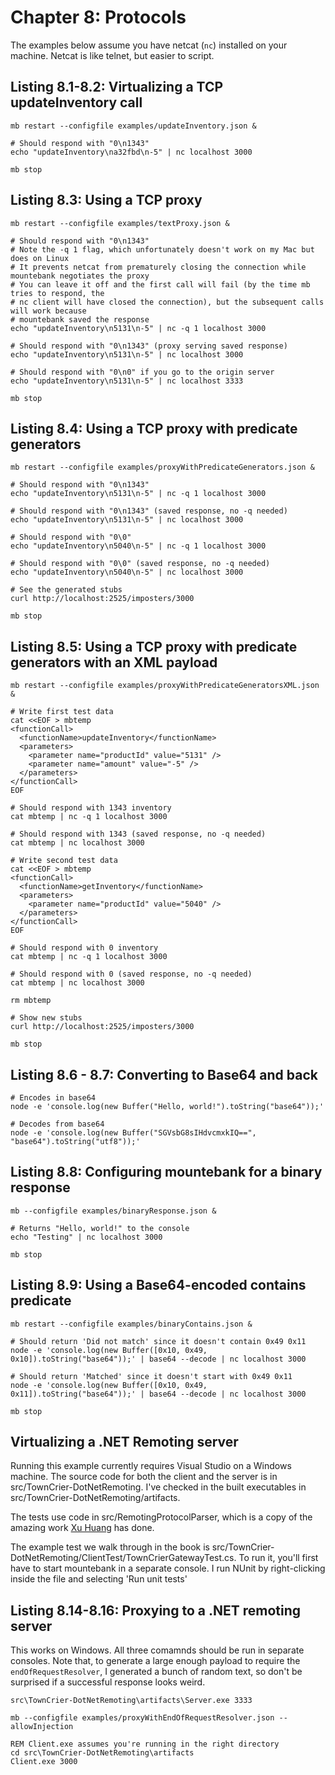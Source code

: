 # Chapter 8: Protocols

The examples below assume you have netcat (`nc`) installed on your machine.
Netcat is like telnet, but easier to script.

## Listing 8.1-8.2: Virtualizing a TCP updateInventory call

````
mb restart --configfile examples/updateInventory.json &

# Should respond with "0\n1343"
echo "updateInventory\na32fbd\n-5" | nc localhost 3000

mb stop
````

## Listing 8.3: Using a TCP proxy

````
mb restart --configfile examples/textProxy.json &

# Should respond with "0\n1343"
# Note the -q 1 flag, which unfortunately doesn't work on my Mac but does on Linux
# It prevents netcat from prematurely closing the connection while mountebank negotiates the proxy
# You can leave it off and the first call will fail (by the time mb tries to respond, the
# nc client will have closed the connection), but the subsequent calls will work because
# mountebank saved the response
echo "updateInventory\n5131\n-5" | nc -q 1 localhost 3000

# Should respond with "0\n1343" (proxy serving saved response)
echo "updateInventory\n5131\n-5" | nc localhost 3000

# Should respond with "0\n0" if you go to the origin server
echo "updateInventory\n5131\n-5" | nc localhost 3333

mb stop
````

## Listing 8.4: Using a TCP proxy with predicate generators

````
mb restart --configfile examples/proxyWithPredicateGenerators.json &

# Should respond with "0\n1343"
echo "updateInventory\n5131\n-5" | nc -q 1 localhost 3000

# Should respond with "0\n1343" (saved response, no -q needed)
echo "updateInventory\n5131\n-5" | nc localhost 3000

# Should respond with "0\0"
echo "updateInventory\n5040\n-5" | nc -q 1 localhost 3000

# Should respond with "0\0" (saved response, no -q needed)
echo "updateInventory\n5040\n-5" | nc localhost 3000

# See the generated stubs
curl http://localhost:2525/imposters/3000

mb stop
````

## Listing 8.5: Using a TCP proxy with predicate generators with an XML payload

````
mb restart --configfile examples/proxyWithPredicateGeneratorsXML.json &

# Write first test data
cat <<EOF > mbtemp
<functionCall>
  <functionName>updateInventory</functionName>
  <parameters>
    <parameter name="productId" value="5131" />
    <parameter name="amount" value="-5" />
  </parameters>
</functionCall>
EOF

# Should respond with 1343 inventory
cat mbtemp | nc -q 1 localhost 3000

# Should respond with 1343 (saved response, no -q needed)
cat mbtemp | nc localhost 3000

# Write second test data
cat <<EOF > mbtemp
<functionCall>
  <functionName>getInventory</functionName>
  <parameters>
    <parameter name="productId" value="5040" />
  </parameters>
</functionCall>
EOF

# Should respond with 0 inventory
cat mbtemp | nc -q 1 localhost 3000

# Should respond with 0 (saved response, no -q needed)
cat mbtemp | nc localhost 3000

rm mbtemp

# Show new stubs
curl http://localhost:2525/imposters/3000

mb stop
````

## Listing 8.6 - 8.7: Converting to Base64 and back

````
# Encodes in base64
node -e 'console.log(new Buffer("Hello, world!").toString("base64"));'

# Decodes from base64
node -e 'console.log(new Buffer("SGVsbG8sIHdvcmxkIQ==", "base64").toString("utf8"));'
````

## Listing 8.8: Configuring mountebank for a binary response

````
mb --configfile examples/binaryResponse.json &

# Returns "Hello, world!" to the console
echo "Testing" | nc localhost 3000

mb stop
````

## Listing 8.9: Using a Base64-encoded contains predicate

````
mb restart --configfile examples/binaryContains.json &

# Should return 'Did not match' since it doesn't contain 0x49 0x11
node -e 'console.log(new Buffer([0x10, 0x49, 0x10]).toString("base64"));' | base64 --decode | nc localhost 3000

# Should return 'Matched' since it doesn't start with 0x49 0x11
node -e 'console.log(new Buffer([0x10, 0x49, 0x11]).toString("base64"));' | base64 --decode | nc localhost 3000

mb stop
````

## Virtualizing a .NET Remoting server

Running this example currently requires Visual Studio on a Windows machine. The source code for both the client
and the server is in src/TownCrier-DotNetRemoting. I've checked in the built
executables in src/TownCrier-DotNetRemoting/artifacts.

The tests use code in src/RemotingProtocolParser, which is a copy of the amazing work
[Xu Huang](https://github.com/wsky/RemotingProtocolParser) has done.

The example test we walk through in the book is src/TownCrier-DotNetRemoting/ClientTest/TownCrierGatewayTest.cs.
To run it, you'll first have to start mountebank in a separate console. I run NUnit by right-clicking inside the
file and selecting 'Run unit tests'


## Listing 8.14-8.16: Proxying to a .NET remoting server

This works on Windows. All three comamnds should be run in separate consoles. Note that, to generate a large
enough payload to require the `endOfRequestResolver`, I generated a bunch of random text, so don't be
surprised if a successful response looks weird.

````
src\TownCrier-DotNetRemoting\artifacts\Server.exe 3333
````

````
mb --configfile examples/proxyWithEndOfRequestResolver.json --allowInjection
````

````
REM Client.exe assumes you're running in the right directory
cd src\TownCrier-DotNetRemoting\artifacts
Client.exe 3000
````
